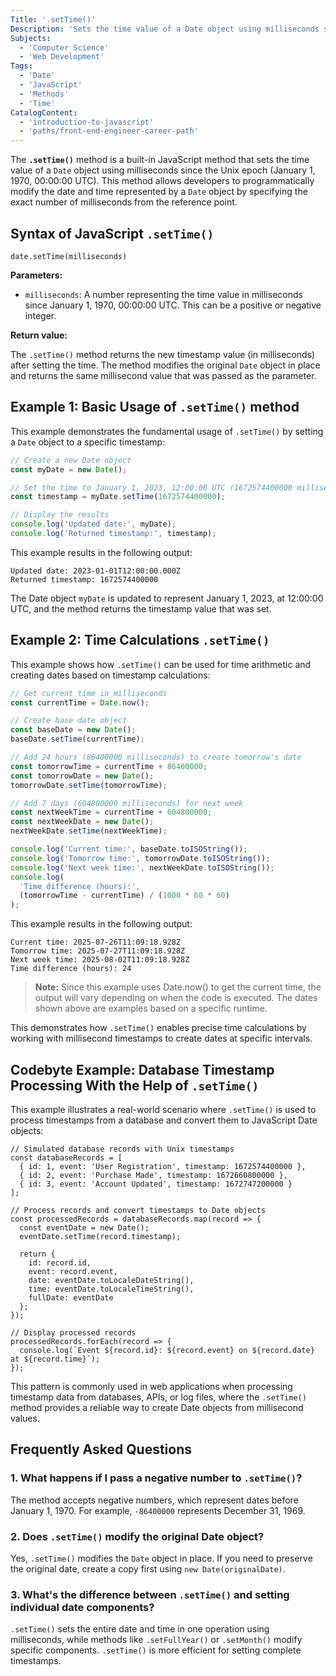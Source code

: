 ```yaml
---
Title: '.setTime()'
Description: 'Sets the time value of a Date object using milliseconds since January 1, 1970 UTC'
Subjects:
  - 'Computer Science'
  - 'Web Development'
Tags:
  - 'Date'
  - 'JavaScript'
  - 'Methods'
  - 'Time'
CatalogContent:
  - 'introduction-to-javascript'
  - 'paths/front-end-engineer-career-path'
---
```


The **`.setTime()`** method is a built-in JavaScript method that sets the time value of a `Date` object using milliseconds since the Unix epoch (January 1, 1970, 00:00:00 UTC). This method allows developers to programmatically modify the date and time represented by a `Date` object by specifying the exact number of milliseconds from the reference point.

## Syntax of JavaScript `.setTime()`

```pseudo
date.setTime(milliseconds)
```

**Parameters:**

- `milliseconds`: A number representing the time value in milliseconds since January 1, 1970, 00:00:00 UTC. This can be a positive or negative integer.

**Return value:**

The `.setTime()` method returns the new timestamp value (in milliseconds) after setting the time. The method modifies the original `Date` object in place and returns the same millisecond value that was passed as the parameter.

## Example 1: Basic Usage of `.setTime()` method

This example demonstrates the fundamental usage of `.setTime()` by setting a `Date` object to a specific timestamp:

```js
// Create a new Date object
const myDate = new Date();

// Set the time to January 1, 2023, 12:00:00 UTC (1672574400000 milliseconds)
const timestamp = myDate.setTime(1672574400000);

// Display the results
console.log('Updated date:', myDate);
console.log('Returned timestamp:', timestamp);
```

This example results in the following output:

```shell
Updated date: 2023-01-01T12:00:00.000Z
Returned timestamp: 1672574400000
```

The Date object `myDate` is updated to represent January 1, 2023, at 12:00:00 UTC, and the method returns the timestamp value that was set.

## Example 2: Time Calculations `.setTime()`

This example shows how `.setTime()` can be used for time arithmetic and creating dates based on timestamp calculations:

```js
// Get current time in milliseconds
const currentTime = Date.now();

// Create base date object
const baseDate = new Date();
baseDate.setTime(currentTime);

// Add 24 hours (86400000 milliseconds) to create tomorrow's date
const tomorrowTime = currentTime + 86400000;
const tomorrowDate = new Date();
tomorrowDate.setTime(tomorrowTime);

// Add 7 days (604800000 milliseconds) for next week
const nextWeekTime = currentTime + 604800000;
const nextWeekDate = new Date();
nextWeekDate.setTime(nextWeekTime);

console.log('Current time:', baseDate.toISOString());
console.log('Tomorrow time:', tomorrowDate.toISOString());
console.log('Next week time:', nextWeekDate.toISOString());
console.log(
  'Time difference (hours):',
  (tomorrowTime - currentTime) / (1000 * 60 * 60)
);
```

This example results in the following output:

```shell
Current time: 2025-07-26T11:09:18.928Z
Tomorrow time: 2025-07-27T11:09:18.928Z
Next week time: 2025-08-02T11:09:18.928Z
Time difference (hours): 24
```

> **Note:** Since this example uses Date.now() to get the current time, the output will vary depending on when the code is executed. The dates shown above are examples based on a specific runtime.

This demonstrates how `.setTime()` enables precise time calculations by working with millisecond timestamps to create dates at specific intervals.

## Codebyte Example: Database Timestamp Processing With the Help of `.setTime()`

This example illustrates a real-world scenario where `.setTime()` is used to process timestamps from a database and convert them to JavaScript Date objects:

```codebyte/javascript
// Simulated database records with Unix timestamps
const databaseRecords = [
  { id: 1, event: 'User Registration', timestamp: 1672574400000 },
  { id: 2, event: 'Purchase Made', timestamp: 1672660800000 },
  { id: 3, event: 'Account Updated', timestamp: 1672747200000 }
];

// Process records and convert timestamps to Date objects
const processedRecords = databaseRecords.map(record => {
  const eventDate = new Date();
  eventDate.setTime(record.timestamp);

  return {
    id: record.id,
    event: record.event,
    date: eventDate.toLocaleDateString(),
    time: eventDate.toLocaleTimeString(),
    fullDate: eventDate
  };
});

// Display processed records
processedRecords.forEach(record => {
  console.log(`Event ${record.id}: ${record.event} on ${record.date} at ${record.time}`);
});
```

This pattern is commonly used in web applications when processing timestamp data from databases, APIs, or log files, where the `.setTime()` method provides a reliable way to create Date objects from millisecond values.

## Frequently Asked Questions

### 1. What happens if I pass a negative number to `.setTime()`?

The method accepts negative numbers, which represent dates before January 1, 1970. For example, `-86400000` represents December 31, 1969.

### 2. Does `.setTime()` modify the original Date object?

Yes, `.setTime()` modifies the `Date` object in place. If you need to preserve the original date, create a copy first using `new Date(originalDate)`.

### 3. What's the difference between `.setTime()` and setting individual date components?

`.setTime()` sets the entire date and time in one operation using milliseconds, while methods like `.setFullYear()` or `.setMonth()` modify specific components. `.setTime()` is more efficient for setting complete timestamps.
